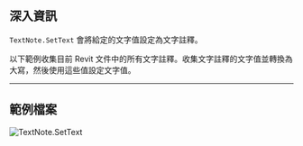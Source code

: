 ## 深入資訊
`TextNote.SetText` 會將給定的文字值設定為文字註釋。

以下範例收集目前 Revit 文件中的所有文字註釋。收集文字註釋的文字值並轉換為大寫，然後使用這些值設定文字值。

___
## 範例檔案

![TextNote.SetText](./Revit.Elements.TextNote.SetText_img.jpg)
